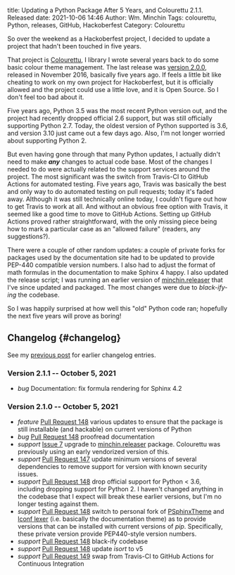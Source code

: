 title: Updating a Python Package After 5 Years, and Colourettu 2.1.1. Released
date: 2021-10-06 14:46
Author: Wm. Minchin
Tags: colourettu, Python, releases, GitHub, Hackoberfest
Category: Colourettu

So over the weekend as a Hackoberfest project, I decided to update a project
that hadn't been touched in five years.

That project is [Colourettu](http://minchin.ca/colourettu/), I library I wrote
several years back to do some basic colour theme management. The last release
was [version 2.0.0]({filename}20161128-colourettu-2-released.md), released in
November 2016, basically five years ago. If feels a little bit like cheating to
work on my own project for Hackoberfest, but it is officially allowed and the
project could use a little love, and it is Open Source. So I don't feel too bad
about it.

Five years ago, Python 3.5 was the most recent Python version out, and the
project had recently dropped official 2.6 support, but was still officially
supporting Python 2.7. Today, the oldest version of Python supported is 3.6,
and version 3.10 just came out a few days ago. Also, I'm not longer worried
about supporting Python 2.

But even having gone through that many Python updates, I actually didn't need
to make ***any*** changes to actual code base. Most of the changes I needed to do
were actually related to the support services around the project. The most
significant was the switch from Travis-CI to GitHub Actions for automated
testing. Five years ago, Travis was basically the best and only way to do
automated testing on pull requests; today it's faded away. Although it was
still technically online today, I couldn't figure out how to get Travis to work
at all. And without an obvious free option with Travis, it seemed like a good
time to move to GitHub Actions. Setting up GitHub Actions proved rather
straightforward, with the only missing piece being how to mark a particular
case as an "allowed failure" (readers, any suggestions?).

There were a couple of other random updates: a couple of private forks for
packages used by the documentation site had to be updated to provide PEP-440
compatible version numbers. I also had to adjust the format of math formulas in
the documentation to make Sphinx 4 happy. I also updated the release script; I
was running an earlier version of [minchin.releaser][minchin.releaser] that I've since updated
and packaged. The most changes were due to *black-ify-ing* the codebase.

So I was happily surprised at how well this "old" Python code ran; hopefully
the next five years will prove as boring!

## Changelog {#changelog}

See my [previous post]({filename}20161128-colourettu-2-released.md) for
earlier changelog entries.

### Version 2.1.1 -- October 5, 2021

- *bug* Documentation: fix formula rendering for Sphinx 4.2

### Version 2.1.0  -- October 5, 2021

- *feature* [Pull Request 148][Pull Request 148] various updates to ensure that
  the package is still installable (and hackable) on current versions of Python
- *bug* [Pull Request 148][Pull Request 148] proofread documentation
- *support* [Issue 7][Issue 7] upgrade to [minchin.releaser][minchin.releaser] package.
  Colourettu was previously using an early vendorized version of this.
- *support* [Pull Request 147][Pull Request 147] update minimum versions of
  several dependencies to remove support for version with known security
  issues.
- *support* [Pull Request 148][Pull Request 148] drop official support for
  Python < 3.6, including dropping support for Python 2. I haven't changed
  anything in the codebase that I expect will break these earlier versions, but
  I'm no longer testing against them.
- *support* [Pull Request 148][Pull Request 148] switch to personal fork of
  [PSphinxTheme][PSphinxTheme] and [lconf lexer][lconf lexer] (i.e. basically
  the documentation theme) as to provide versions that can be installed with
  current versions of *pip*. Specifically, these private version provide
  PEP440-style version numbers.
- *support* [Pull Request 148][Pull Request 148] black-ify codebase
- *support* [Pull Request 148][Pull Request 148] update *isort* to v5
- *support* [Pull Request 149][Pull Request 149] swap from Travis-CI to GitHub
  Actions for Continuous Integration

[minchin.releaser]: https://github.com/MinchinWeb/minchin.releaser "Minchin dot Releaser"
[PSphinxTheme]: https://github.com/MinchinWeb/PSphinxTheme/tree/colourettu
[lconf lexer]: https://github.com/MinchinWeb/python_lconf_lexer/tree/colourettu
[Issue 7]: https://github.com/MinchinWeb/colourettu/issues/7
[Pull Request 147]: https://github.com/MinchinWeb/colourettu/pull/147
[Pull Request 148]: https://github.com/MinchinWeb/colourettu/pull/148
[Pull Request 149]: https://github.com/MinchinWeb/colourettu/pull/149
